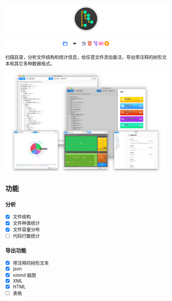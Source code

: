 ![](docs/image/banner/logo.png)

![](docs/image/banner/forder-to-others-icon.png)

扫描目录，分析文件结构和统计信息，给任意文件添加备注，导出带注释的树形文本和其它多种数据格式。

![](docs/image/banner/app-preview.png)

## 功能

### 分析

* [x] 文件结构
* [x] 文件种类统计
* [x] 文件容量分布
* [ ] 代码行数统计

### 导出功能

* [x] 带注释的树形文本
* [x] json
* [x] xmind 脑图
* [x] XML
* [x] HTML
* [ ] 表格
